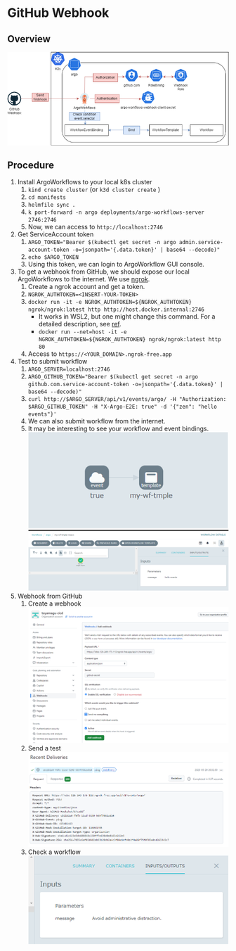 # GitHub Webhook

## Overview

![image](./images/architecture-diagram.drawio.png)

## Procedure

1. Install ArgoWorkflows to your local k8s cluster
    1. `kind create cluster` (or `k3d cluster create` )
    1. `cd manifests`
    1. `helmfile sync .`
    1. `k port-forward -n argo deployments/argo-workflows-server 2746:2746`
    1. Now, we can access to `http://localhost:2746`
1. Get ServiceAccount token
    1. `ARGO_TOKEN="Bearer $(kubectl get secret -n argo admin.service-account-token -o=jsonpath='{.data.token}' | base64 --decode)"`
    1. `echo $ARGO_TOKEN`
    1. Using this token, we can login to ArgoWorkflow GUI console.
1. To get a webhook from GitHub, we should expose our local ArgoWorkflows to the internet. We use [ngrok](https://ngrok.com/).
    1. Create a ngrok account and get a token.
    1. `NGROK_AUTHTOKEN=<INSERT-YOUR-TOKEN>`
    1. `docker run -it -e NGROK_AUTHTOKEN=${NGROK_AUTHTOKEN} ngrok/ngrok:latest http http://host.docker.internal:2746`
        - It works in WSL2, but one might change this command. For a detailed description, see [ref](https://ngrok.com/docs/using-ngrok-with/docker/).
        - `docker run --net=host -it -e NGROK_AUTHTOKEN=${NGROK_AUTHTOKEN} ngrok/ngrok:latest http 80`
    1. Access to `https://<YOUR_DOMAIN>.ngrok-free.app`
1. Test to submit workflow
    1. `ARGO_SERVER=localhost:2746`
    1. `ARGO_GITHUB_TOKEN="Bearer $(kubectl get secret -n argo github.com.service-account-token -o=jsonpath='{.data.token}' | base64 --decode)"`
    1. `curl http://$ARGO_SERVER/api/v1/events/argo/ -H "Authorization: $ARGO_GITHUB_TOKEN" -H "X-Argo-E2E: true" -d '{"zen": "hello events"}'`
    1. We can also submit workflow from the internet.
    1. It may be interesting to see your workflow and event bindings.
       ![WorkflowEventBindings](./images/workflow-event-bindings.drawio.png)
       ![SubmittedWorkflow](./images/workflow-from-http-req.drawio.png)
1. Webhook from GitHub
    1. Create a webhook
       ![GitHubWebhook](./images/github-org-webhook.drawio.png)
    1. Send a test
       ![GitHubWebhookTest](./images/github-webhook-payload.drawio.png)
    1. Check a workflow
       ![GitHubWebhookWorkflow](./images/github-webhook-workflow.drawio.png)
